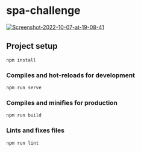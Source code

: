 # spa-challenge

<a href="https://ibb.co/6vzs8z0"><img src="https://i.ibb.co/cb0Tw0h/Screenshot-2022-10-07-at-19-08-41.png" alt="Screenshot-2022-10-07-at-19-08-41" border="0"></a>

## Project setup

```
npm install
```

### Compiles and hot-reloads for development

```
npm run serve
```

### Compiles and minifies for production

```
npm run build
```

### Lints and fixes files

```
npm run lint
```
